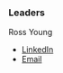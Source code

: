 ### Leaders
Ross Young 
* [LinkedIn](https://www.linkedin.com/in/mrrossyoung/)
* [Email](mailto:rossayoung@gmail.com)
